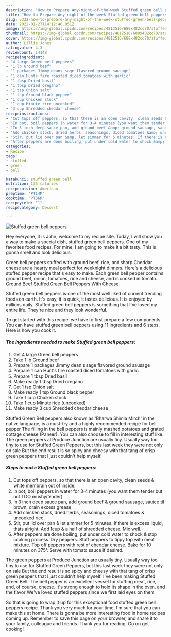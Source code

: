 ```yaml
---
description: "How to Prepare Any-night-of-the-week Stuffed green bell peppers"
title: "How to Prepare Any-night-of-the-week Stuffed green bell peppers"
slug: 5332-how-to-prepare-any-night-of-the-week-stuffed-green-bell-peppers
date: 2022-01-27T14:12:46.051Z
image: https://img-global.cpcdn.com/recipes/4812516/680x482cq70/stuffed-green-bell-peppers-recipe-main-photo.jpg
thumbnail: https://img-global.cpcdn.com/recipes/4812516/680x482cq70/stuffed-green-bell-peppers-recipe-main-photo.jpg
cover: https://img-global.cpcdn.com/recipes/4812516/680x482cq70/stuffed-green-bell-peppers-recipe-main-photo.jpg
author: Lillie Jones
ratingvalue: 4.3
reviewcount: 14148
recipeingredient:
- "4 large Green bell peppers"
- "1 lb Ground beef"
- "1 packages Jimmy deans sage flavored ground sausage"
- "1 can Hunts fire roasted diced tomatoes with garlic"
- "1 tbsp Dried basil"
- "1 tbsp Dried oregano"
- "1 tsp Onion salt"
- "1 tsp Ground black pepper"
- "1 cup Chicken stock"
- "1 cup Minute rice uncooked"
- "3 cup Shredded cheddar cheese"
recipeinstructions:
- "Cut tops off peppers, so that there is an open cavity, clean seeds &amp; white membrain out of inside."
- "In pot, boil peppers in water for 3-4 minutes (you want them tender but not TOO mushy/tender)"
- "In 3 inch deep sauce pan, add ground beef &amp; ground sausage, sautee til brown, drain excess grease."
- "Add chicken stock, dried herbs, seasonings, diced tomatoes &amp; uncooked rice."
- "Stir, put lid over pan &amp; let simmer for 5 minutes. If there is excess liquid, thats alright. Add 1cup &amp; a half of shredded cheese. Mix well."
- "After peppers are done boiling, put under cold water to shock &amp; stop cooking process. Dry peppers. Stuff peppers to tippy top with meat mixture. Top off peppers with rest of cheddar cheese. Bake for 10 minutes on 375°. Serve with tomato sauce if desired."
categories:
- Recipe
tags:
- stuffed
- green
- bell

katakunci: stuffed green bell 
nutrition: 135 calories
recipecuisine: American
preptime: "PT14M"
cooktime: "PT36M"
recipeyield: "1"
recipecategory: Dessert

---
```



![Stuffed green bell peppers](https://img-global.cpcdn.com/recipes/4812516/680x482cq70/stuffed-green-bell-peppers-recipe-main-photo.jpg)

Hey everyone, it is John, welcome to my recipe site. Today, I will show you a way to make a special dish, stuffed green bell peppers. One of my favorites food recipes. For mine, I am going to make it a bit tasty. This is gonna smell and look delicious.

Green bell peppers stuffed with ground beef, rice, and sharp Cheddar cheese are a hearty meal perfect for weeknight dinners. Here&#39;s a delicious stuffed pepper recipe that&#39;s easy to make. Each green bell pepper contains ground beef, onion, tomatoes, rice and cheese, and is cooked in tomato. Ground Beef Stuffed Green Bell Peppers With Cheese.

Stuffed green bell peppers is one of the most well liked of current trending foods on earth. It's easy, it is quick, it tastes delicious. It is enjoyed by millions daily. Stuffed green bell peppers is something that I've loved my entire life. They're nice and they look wonderful.


To get started with this recipe, we have to first prepare a few components. You can have stuffed green bell peppers using 11 ingredients and 6 steps. Here is how you cook it.

<!--inarticleads1-->

##### The ingredients needed to make Stuffed green bell peppers:

1. Get 4 large Green bell peppers
1. Take 1 lb Ground beef
1. Prepare 1 packages Jimmy dean&#39;s sage flavored ground sausage
1. Prepare 1 can Hunt&#39;s fire roasted diced tomatoes with garlic
1. Prepare 1 tbsp Dried basil
1. Make ready 1 tbsp Dried oregano
1. Get 1 tsp Onion salt
1. Make ready 1 tsp Ground black pepper
1. Take 1 cup Chicken stock
1. Take 1 cup Minute rice (uncooked)
1. Make ready 3 cup Shredded cheddar cheese


Stuffed Green Bell peppers also known as &#39;Bharwa Shimla Mirch&#39; in the native language, is a must-try and a highly recommended recipe for bell pepper The filling in the bell peppers is mainly mashed potatoes and grated cottage cheese (Paneer). You can also choose to fill in interesting stuff like. The green peppers at Produce Junction are usually tiny. Usually way too tiny to use for Stuffed Green Peppers, but this last week they were not only on sale But the end result is so spicy and cheesy with that tang of crisp green peppers that I just couldn&#39;t help myself. 

<!--inarticleads2-->

##### Steps to make Stuffed green bell peppers:

1. Cut tops off peppers, so that there is an open cavity, clean seeds &amp; white membrain out of inside.
1. In pot, boil peppers in water for 3-4 minutes (you want them tender but not TOO mushy/tender)
1. In 3 inch deep sauce pan, add ground beef &amp; ground sausage, sautee til brown, drain excess grease.
1. Add chicken stock, dried herbs, seasonings, diced tomatoes &amp; uncooked rice.
1. Stir, put lid over pan &amp; let simmer for 5 minutes. If there is excess liquid, thats alright. Add 1cup &amp; a half of shredded cheese. Mix well.
1. After peppers are done boiling, put under cold water to shock &amp; stop cooking process. Dry peppers. Stuff peppers to tippy top with meat mixture. Top off peppers with rest of cheddar cheese. Bake for 10 minutes on 375°. Serve with tomato sauce if desired.


The green peppers at Produce Junction are usually tiny. Usually way too tiny to use for Stuffed Green Peppers, but this last week they were not only on sale But the end result is so spicy and cheesy with that tang of crisp green peppers that I just couldn&#39;t help myself. I&#39;ve been making Stuffed Green Bell. The bell pepper is an excellent vessel for stuffing meat, rice, and, of course, cheese. It&#39;s strong enough to hold its shape in the oven, and the flavor We&#39;ve loved stuffed peppers since we first laid eyes on them. 

So that is going to wrap it up for this exceptional food stuffed green bell peppers recipe. Thank you very much for your time. I'm sure that you can make this at home. There is gonna be more interesting food in home recipes coming up. Remember to save this page on your browser, and share it to your family, colleague and friends. Thank you for reading. Go on get cooking!
